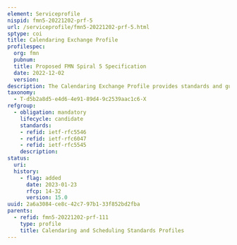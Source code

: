 ```yaml
---
element: Serviceprofile
nispid: fmn5-20221202-prf-5
url: /serviceprofile/fmn5-20221202-prf-5.html
sptype: coi
title: Calendaring Exchange Profile
profilespec:
  org: fmn
  pubnum: 
  title: Proposed FMN Spiral 5 Specification
  date: 2022-12-02
  version: 
description: The Calendaring Exchange Profile provides standards and guidance for the exchange meeting requests, free/busy information as well as calendar sharing implemented by common user access (CUA) software. The focus of this profile is on the exchange of the aforementioned information items and does not cover other typical features found in collaboration software.
taxonomy:
  - T-d5b2a8d5-e4d6-4e91-89d4-9c2539aac1c6-X
refgroup:
  - obligation: mandatory
    lifecycle: candidate
    standards: 
    - refid: ietf-rfc5546
    - refid: ietf-rfc6047
    - refid: ietf-rfc5545
    description: 
status:
  uri: 
  history: 
    - flag: added
      date: 2023-01-23
      rfcp: 14-32
      version: 15.0
uuid: 2a6a3084-ce8c-42c7-97b1-33f852bd2fba
parents:
  - refid: fmn5-20221202-prf-111
    type: profile
    title: Calendaring and Scheduling Standards Profiles
---
```

